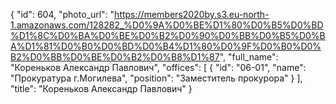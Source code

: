 {
    "id": 604,
    "photo_url": "https://members2020by.s3.eu-north-1.amazonaws.com/128282_%D0%9A%D0%BE%D1%80%D0%B5%D0%BD%D1%8C%D0%BA%D0%BE%D0%B2%D0%90%D0%BB%D0%B5%D0%BA%D1%81%D0%B0%D0%BD%D0%B4%D1%80%D0%9F%D0%B0%D0%B2%D0%BB%D0%BE%D0%B2%D0%B8%D1%87",
    "full_name": "Кореньков Александр Павлович",
    "offices": [
        {
            "id": "06-01",
            "name": "Прокуратура г.Могилева",
            "position": "Заместитель прокурора"
        }
    ],
    "title": "Кореньков Александр Павлович"
}